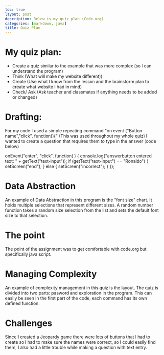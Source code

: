 ```yaml
---
toc: true
layout: post
description: Below is my quiz plan (Code.org)
categories: [markdown, java]
title: Quiz Plan
---
```

 
# My quiz plan:
 
-  Create a quiz similar to the example that was more complex
(so I can understand the program)
-  Think
(What will make my website different))
-  Create
(Use what I know from the lesson and the brainstorm plan to create what website I had in mind)
-  Check/ Ask
(Ask teacher and classmates if anything needs to be added or changed)
 
# Drafting:
 
For my code I used a simple repeating command "on event ("Button name","click", function(){"
    (This was used throughout my whole quiz)
I wanted to create a question that requires them to type in the answer (code below)

onEvent("enter", "click", function( ) {
    console.log("answerbutton entered text: " + getText("text-input"));
    if (getText("text-input") == "Ronaldo") {
      setScreen("end");
    } else {
      setScreen("incorrect");
    }
});
 
# Data Abstraction
 
An example of Data Abstraction in this program is the "font size" chart. It holds multiple selections that represent different sizes. A random number function takes a random size selection from the list and sets the default font size to that selection.
 
# The point
 
 The point of the assignment was to get comfortable with code.org but specifically java script.
 
 # Managing Complexity
 
 An example of complexity management in this quiz is the layout. The quiz is divided into two parts: pasword and exploration in the program. This can easily be seen in the first part of the code, each command has its own defined function.

# Challenges

Since I created a Jeopardy game there were lots of buttons that I had to create so I had to make sure the names were correct, so I could easily find them, I also had a little trouble while making a question with text entry.